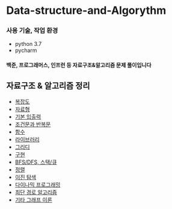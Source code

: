 # Data-structure-and-Algorythm

### 사용 기술, 작업 환경
- python 3.7
- pycharm

#### 백준, 프로그래머스, 인프런 등 자료구조&알고리즘 문제 풀이입니다

## 자료구조 & 알고리즘 정리
- [복잡도](./readme_texts/complexity.md)
- [자료형](./readme_texts/datatype.md)
- [기본 입출력](./readme_texts/inputoutput.md)
- [조건문과 반복문](./readme_texts/conditionaliter.md)
- [함수](./readme_texts/function.md)
- [라이브러리](./readme_texts/library.md)
- [그리디](./readme_texts/greedy.md)
- [구현](./readme_texts/implementation.md)
- [BFS/DFS, 스택/큐](./readme_texts/dfs_bfs.md)
- [정렬](./readme_texts/sort.md)
- [이진 탐색](./readme_texts/binary_search.md)
- [다이나믹 프로그래밍](./readme_texts/dynamic_programming.md)
- [최단 경로 알고리즘](./readme_texts/shortest_route.md)
- [기타 그래프 이론](./readme_texts/graph.md)













